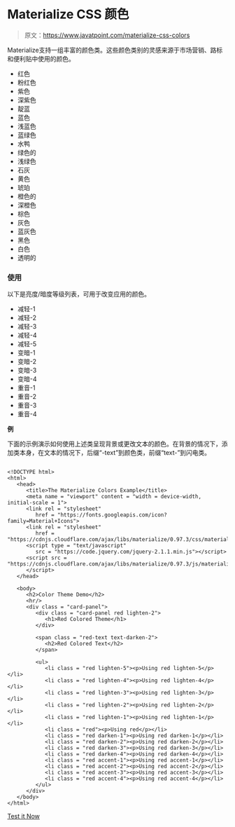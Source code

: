# Materialize CSS 颜色

> 原文：<https://www.javatpoint.com/materialize-css-colors>

Materialize支持一组丰富的颜色类。这些颜色类别的灵感来源于市场营销、路标和便利贴中使用的颜色。

*   红色
*   粉红色
*   紫色
*   深紫色
*   靛蓝
*   蓝色
*   浅蓝色
*   蓝绿色
*   水鸭
*   绿色的
*   浅绿色
*   石灰
*   黄色
*   琥珀
*   橙色的
*   深橙色
*   棕色
*   灰色
*   蓝灰色
*   黑色
*   白色
*   透明的

### 使用

以下是亮度/暗度等级列表，可用于改变应用的颜色。

*   减轻-1
*   减轻-2
*   减轻-3
*   减轻-4
*   减轻-5
*   变暗-1
*   变暗-2
*   变暗-3
*   变暗-4
*   重音-1
*   重音-2
*   重音-3
*   重音-4

**例**

下面的示例演示如何使用上述类呈现背景或更改文本的颜色。在背景的情况下，添加类本身，在文本的情况下，后缀“-text”到颜色类，前缀“text-”到闪电类。

```

<!DOCTYPE html>
<html>
   <head>
      <title>The Materialize Colors Example</title>
      <meta name = "viewport" content = "width = device-width, initial-scale = 1">      
      <link rel = "stylesheet"
         href = "https://fonts.googleapis.com/icon?family=Material+Icons">
      <link rel = "stylesheet"
         href = "https://cdnjs.cloudflare.com/ajax/libs/materialize/0.97.3/css/materialize.min.css">
      <script type = "text/javascript"
         src = "https://code.jquery.com/jquery-2.1.1.min.js"></script>           
      <script src = "https://cdnjs.cloudflare.com/ajax/libs/materialize/0.97.3/js/materialize.min.js">
      </script>             
   </head>

   <body>
      <h2>Color Theme Demo</h2>
      <hr/>
      <div class = "card-panel">	        
         <div class = "card-panel red lighten-2">		 
            <h1>Red Colored Theme</h1>
         </div>

         <span class = "red-text text-darken-2">
            <h2>Red Colored Text</h2>
         </span>

         <ul>          
            <li class = "red lighten-5"><p>Using red lighten-5</p></li>
            <li class = "red lighten-4"><p>Using red lighten-4</p></li>
            <li class = "red lighten-3"><p>Using red lighten-3</p></li>
            <li class = "red lighten-2"><p>Using red lighten-2</p></li>
            <li class = "red lighten-1"><p>Using red lighten-1</p></li>
            <li class = "red"><p>Using red</p></li>
            <li class = "red darken-1"><p>Using red darken-1</p></li>
            <li class = "red darken-2"><p>Using red darken-2</p></li>
            <li class = "red darken-3"><p>Using red darken-3</p></li>
            <li class = "red darken-4"><p>Using red darken-4</p></li>
            <li class = "red accent-1"><p>Using red accent-1</p></li>
            <li class = "red accent-2"><p>Using red accent-2</p></li>
            <li class = "red accent-3"><p>Using red accent-3</p></li>
            <li class = "red accent-4"><p>Using red accent-4</p></li>
         </ul>
      </div>
   </body>
</html>

```

[Test it Now](https://www.javatpoint.com/oprweb/test.jsp?filename=materializecsscolors1)